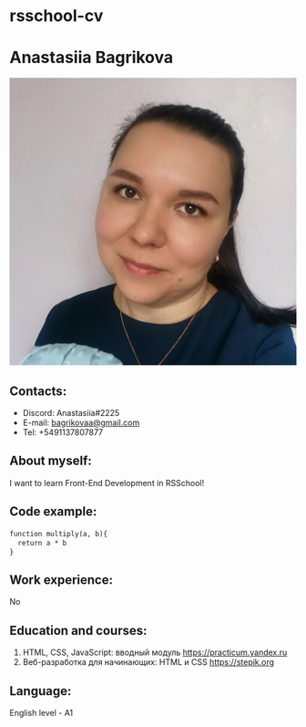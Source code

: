 # rsschool-cv  
# Anastasiia Bagrikova  
![photo](photo.jpg)
## Contacts:  
* Discord: Anastasiia#2225  
* E-mail: bagrikovaa@gmail.com  
* Tel: +5491137807877  

## About myself:  
I want to learn Front-End Development in RSSchool!  

## Code example:  
``` JS  
function multiply(a, b){
  return a * b
}
```
## Work experience:  
No  

## Education and courses:  
1. HTML, CSS, JavaScript: вводный модуль https://practicum.yandex.ru  
2. Веб-разработка для начинающих: HTML и CSS https://stepik.org  

## Language:  
English level - A1 